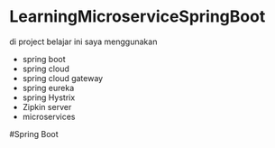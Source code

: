 # LearningMicroserviceSpringBoot
di project belajar ini saya menggunakan 
  - spring boot
  - spring cloud
  - spring cloud gateway
  - spring eureka
  - spring Hystrix
  - Zipkin server
  - microservices

#Spring Boot
